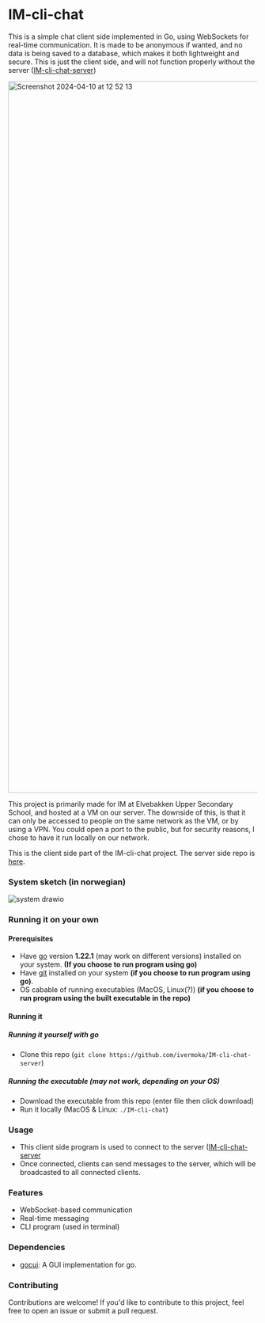 # IM-cli-chat

This is a simple chat client side implemented in Go, using WebSockets for real-time communication. It is made to be anonymous if wanted, and no data is being saved to a database, which makes it both lightweight and secure. This is just the client side, and will not function properly without the server ([IM-cli-chat-server](https://github.com/ivermoka/IM-cli-chat-server/))

<img width="1438" alt="Screenshot 2024-04-10 at 12 52 13" src="https://github.com/ivermoka/IM-cli-chat-server/assets/119415554/7a8b5e7b-705d-47f9-9071-db1b1ec13821">


This project is primarily made for IM at Elvebakken Upper Secondary School, and hosted at a VM on our server. The downside of this, is that it can only be accessed to people on the same network as the VM, or by using a VPN. You could open a port to the public, but for security reasons, I chose to have it run locally on our network. 

This is the client side part of the IM-cli-chat project. The server side repo is [here](https://github.com/ivermoka/IM-cli-chat-server).

### System sketch (in norwegian)
![system drawio](https://github.com/ivermoka/IM-cli-chat-server/assets/119415554/fefe61a0-e38e-4693-812f-11bbcd76fa99)


### Running it on your own

#### Prerequisites
* Have [go](https://go.dev/) version **1.22.1** (may work on different versions) installed on your system. **(If you choose to run program using go)**
* Have [git](https://git-scm.com/) installed on your system **(if you choose to run program using go)**.
* OS cabable of running executables (MacOS, Linux(?)) **(if you choose to run program using the built executable in the repo)**

  
#### Running it

##### Running it yourself with go
* Clone this repo (```git clone https://github.com/ivermoka/IM-cli-chat-server```)

##### Running the executable **(may not work, depending on your OS)**
* Download the executable from this repo (enter file then click download)
* Run it locally (MacOS & Linux: ```./IM-cli-chat```)

### Usage

* This client side program is used to connect to the server ([IM-cli-chat-server](https://github.com/ivermoka/IM-cli-chat-server)
* Once connected, clients can send messages to the server, which will be broadcasted to all connected clients.


### Features

* WebSocket-based communication
* Real-time messaging
* CLI program (used in terminal)



### Dependencies
* [gocui](https://github.com/jroimartin/gocui): A GUI implementation for go.

### Contributing

Contributions are welcome! If you'd like to contribute to this project, feel free to open an issue or submit a pull request.
